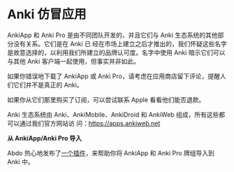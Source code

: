 # Anki 仿冒应用

AnkiApp 和 Anki Pro 是由不同团队开发的，并且它们与 Anki 生态系统的其他部分没有关系。它们是在 Anki 已
经在市场上建立之后才推出的，我们怀疑这些名字是故意选择的，以利用我们所建立的品牌认可度。名字中使用
Anki 暗示它们可以与其他 Anki 客户端一起使用，但事实并非如此。

如果你错误地下载了 AnkiApp 或 Anki Pro，请考虑在应用商店留下评论，提醒人们它们并不是真正的 Anki。

如果你从它们那里购买了订阅，可以尝试联系 Apple 看看他们能否退款。

Anki 生态系统由 Anki、AnkiMobile、AnkiDroid 和 AnkiWeb 组成，所有这些都可以通过我们官方网站访
问：<https://apps.ankiweb.net>

**从 AnkiApp/Anki Pro 导入**

Abdo 热心地发布了[一个插件](https://ankiweb.net/shared/info/2072125761)，来帮助你将 AnkiApp 和 Anki
Pro 牌组导入到 Anki 中。
